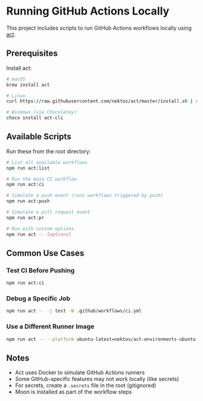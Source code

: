 # Running GitHub Actions Locally

This project includes scripts to run GitHub Actions workflows locally using [act](https://github.com/nektos/act).

## Prerequisites

Install act:
```bash
# macOS
brew install act

# Linux
curl https://raw.githubusercontent.com/nektos/act/master/install.sh | sudo bash

# Windows (via Chocolatey)
choco install act-cli
```

## Available Scripts

Run these from the root directory:

```bash
# List all available workflows
npm run act:list

# Run the main CI workflow
npm run act:ci

# Simulate a push event (runs workflows triggered by push)
npm run act:push

# Simulate a pull request event
npm run act:pr

# Run with custom options
npm run act -- [options]
```

## Common Use Cases

### Test CI Before Pushing
```bash
npm run act:ci
```

### Debug a Specific Job
```bash
npm run act -- -j test -W .github/workflows/ci.yml
```

### Use a Different Runner Image
```bash
npm run act -- --platform ubuntu-latest=nektos/act-environments-ubuntu:22.04
```

## Notes

- Act uses Docker to simulate GitHub Actions runners
- Some GitHub-specific features may not work locally (like secrets)
- For secrets, create a `.secrets` file in the root (gitignored)
- Moon is installed as part of the workflow steps